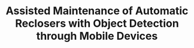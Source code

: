 ---
title: "Assisted Maintenance of Automatic Reclosers with Object Detection through Mobile Devices"
style: fill
color: light
description: 2021 20th IEEE International Conference on Machine Learning and Applications (ICMLA).
external_url: https://ieeexplore.ieee.org/document/9680162
---